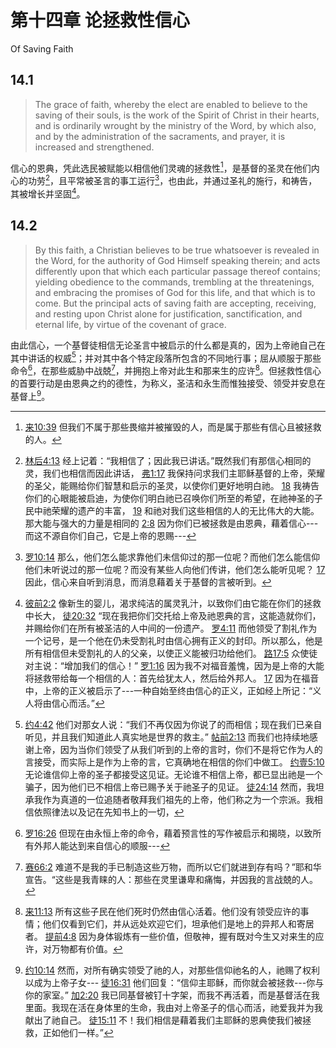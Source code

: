 # 第十四章 论拯救性信心

Of Saving Faith

## 14.1

> The grace of faith, whereby the elect are enabled to believe to the saving of their souls, is the work of the Spirit of Christ in their hearts, and is ordinarily wrought by the ministry of the Word, by which also, and by the administration of the sacraments, and prayer, it is increased and strengthened.

信心的恩典，凭此选民被赋能以相信他们灵魂的拯救性[^14-1]，是基督的圣灵在他们内心的功劳[^14-2]，且平常被圣言的事工运行[^14-3]，也由此，并通过圣礼的施行，和祷告，其被增长并坚固[^14-4]。

[^14-1]: [来10:39](https://biblehub.com/hebrews/10-39.htm) 但我们不属于那些畏缩并被摧毁的人，而是属于那些有信心且被拯救的人。

[^14-2]: [林后4:13](https://biblehub.com/2_corinthians/4-13.htm) 经上记着：“我相信了；因此我已讲话。”既然我们有那信心相同的灵，我们也相信而因此讲话， [弗1:17](https://biblehub.com/ephesians/1-17.htm) 我保持问求我们主耶稣基督的上帝，荣耀的圣父，能赐给你们智慧和启示的圣灵，以使你们更好地明白祂。 [18](https://biblehub.com/ephesians/1-18.htm) 我祷告你们的心眼能被启迪，为使你们明白祂已召唤你们所至的希望，在祂神圣的子民中祂荣耀的遗产的丰富， [19](https://biblehub.com/ephesians/1-19.htm) 和祂对我们这些相信的人的无比伟大的大能。那大能与强大的力量是相同的 [2:8](https://biblehub.com/ephesians/2-8.htm) 因为你们已被拯救是由恩典，藉着信心---而这不源自你们自己，它是上帝的恩赐---

[^14-3]: [罗10:14](https://biblehub.com/romans/10-14.htm) 那么，他们怎么能求靠他们未信仰过的那一位呢？而他们怎么能信仰他们未听说过的那一位呢？而没有某些人向他们传讲，他们怎么能听见呢？ [17](https://biblehub.com/romans/10-17.htm) 因此，信心来自听到消息，而消息藉着关于基督的言被听到。

[^14-4]: [彼前2:2](https://biblehub.com/1_peter/2-2.htm) 像新生的婴儿，渴求纯洁的属灵乳汁，以致你们由它能在你们的拯救中长大， [徒20:32](https://biblehub.com/acts/20-32.htm) “现在我把你们交托给上帝及祂恩典的言，这能造就你们，并赐给你们在所有被圣洁的人中间的一份遗产。 [罗4:11](https://biblehub.com/romans/4-11.htm) 而他领受了割礼作为一个记号，是一个他在仍未受割礼时由信心拥有正义的封印。所以那么，他是所有相信但未受割礼的人的父亲，以使正义能被归功给他们。 [路17:5](https://biblehub.com/luke/17-5.htm) 众使徒对主说：“增加我们的信心！” [罗1:16](https://biblehub.com/romans/1-16.htm) 因为我不对福音羞愧，因为是上帝的大能将拯救带给每一个相信的人：首先给犹太人，然后给外邦人。 [17](https://biblehub.com/romans/1-17.htm) 因为在福音中，上帝的正义被启示了---一种自始至终由信心的正义，正如经上所记：“义人将由信心而活。”

## 14.2

> By this faith, a Christian believes to be true whatsoever is revealed in the Word, for the authority of God Himself speaking therein; and acts differently upon that which each particular passage thereof contains; yielding obedience to the commands, trembling at the threatenings, and embracing the promises of God for this life, and that which is to come. But the principal acts of saving faith are accepting, receiving, and resting upon Christ alone for justification, sanctification, and eternal life, by virtue of the covenant of grace.

由此信心，一个基督徒相信无论圣言中被启示的什么都是真的，因为上帝祂自己在其中讲话的权威[^14-5]；并对其中各个特定段落所包含的不同地行事；屈从顺服于那些命令[^14-6]，在那些威胁中战兢[^14-7]，并拥抱上帝对此生和那来生的应许[^14-8]。但拯救性信心的首要行动是由恩典之约的德性，为称义，圣洁和永生而惟独接受、领受并安息在基督上[^14-9]。

[^14-5]: [约4:42](https://biblehub.com/john/4-42.htm) 他们对那女人说：“我们不再仅因为你说了的而相信；现在我们已亲自听见，并且我们知道此人真实地是世界的救主。” [帖前2:13](https://biblehub.com/1_thessalonians/2-13.htm) 而我们也持续地感谢上帝，因为当你们领受了从我们听到的上帝的言时，你们不是将它作为人的言接受，而实际上是作为上帝的言，它真确地在相信的你们中做工。 [约壹5:10](https://biblehub.com/1_john/5-10.htm) 无论谁信仰上帝的圣子都接受这见证。无论谁不相信上帝，都已显出祂是一个骗子，因为他们已不相信上帝已赐予关于祂圣子的见证。 [徒24:14](https://biblehub.com/acts/24-14.htm) 然而，我坦承我作为真道的一位追随者敬拜我们祖先的上帝，他们称之为一个宗派。我相信依照律法以及记在先知书上的一切，

[^14-6]: [罗16:26](https://biblehub.com/romans/16-26.htm) 但现在由永恒上帝的命令，藉着预言性的写作被启示和揭晓，以致所有外邦人能达到来自信心的顺服---

[^14-7]: [赛66:2](https://biblehub.com/isaiah/66-2.htm) 难道不是我的手已制造这些万物，而所以它们就进到存有吗？”耶和华宣告。“这些是我青睐的人：那些在灵里谦卑和痛悔，并因我的言战兢的人。

[^14-8]: [来11:13](https://biblehub.com/hebrews/11-13.htm) 所有这些子民在他们死时仍然由信心活着。他们没有领受应许的事情；他们仅看到它们，并从远处欢迎它们，坦承他们是地上的异邦人和寄居者。 [提前4:8](https://biblehub.com/1_timothy/4-8.htm) 因为身体锻炼有一些价值，但敬神，握有既对今生又对来生的应许，对万物都有价值。

[^14-9]: [约10:14](https://biblehub.com/john/1-12.htm) 然而，对所有确实领受了祂的人，对那些信仰祂名的人，祂赐了权利以成为上帝子女--- [徒16:31](https://biblehub.com/acts/16-31.htm) 他们回复：“信仰主耶稣，而你就会被拯救---你与你的家室。” [加2:20](https://biblehub.com/galatians/2-20.htm) 我已同基督被钉十字架，而我不再活着，而是基督活在我里面。我现在活在身体里的生命，我由对上帝圣子的信心而活，祂爱我并为我献出了祂自己。 [徒15:11](https://biblehub.com/acts/15-11.htm) 不！我们相信是藉着我们主耶稣的恩典使我们被拯救，正如他们一样。”
